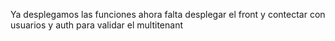 Ya desplegamos las funciones ahora falta desplegar el front y contectar con usuarios y auth
para validar el multitenant
